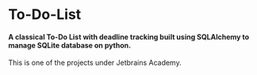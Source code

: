 # To-Do-List
#### A classical To-Do List with deadline tracking built using SQLAlchemy to manage SQLite database on python.
This is one of the projects under Jetbrains Academy.
